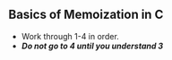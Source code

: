 ## Basics of Memoization in C

* Work through 1-4 in order.
* ***Do not go to 4 until you understand 3***

